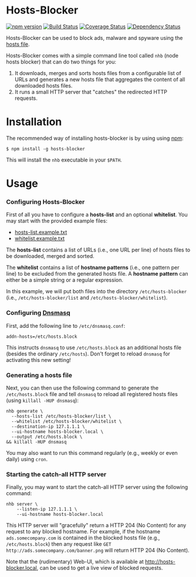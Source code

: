 # Hosts-Blocker 
[![npm version](https://badge.fury.io/js/hosts-blocker.svg)](http://badge.fury.io/js/hosts-blocker)
[![Build Status](https://travis-ci.org/pgaubatz/node-hosts-blocker.svg?branch=master)](https://travis-ci.org/pgaubatz/node-hosts-blocker)
[![Coverage Status](https://coveralls.io/repos/pgaubatz/node-hosts-blocker/badge.svg?branch=master)](https://coveralls.io/r/pgaubatz/node-hosts-blocker?branch=master)
[![Dependency Status](https://david-dm.org/pgaubatz/node-hosts-blocker.svg)](https://david-dm.org/pgaubatz/node-hosts-blocker)

Hosts-Blocker can be used to block ads, malware and spyware using the [hosts file](http://en.wikipedia.org/wiki/Hosts_%28file%29).

Hosts-Blocker comes with a simple command line tool called `nhb` (node hosts blocker) that can do two things for you:

1. It downloads, merges and sorts hosts files from a configurable list of URLs and generates a new hosts file that aggregates the content of all downloaded hosts files. 
2. It runs a small HTTP server that "catches" the redirected HTTP requests.

# Installation
The recommended way of installing hosts-blocker is by using using [npm](http://npmjs.org):

    $ npm install -g hosts-blocker

This will install the `nhb` executable in your `$PATH`.

# Usage

### Configuring Hosts-Blocker

First of all you have to configure a **hosts-list** and an optional **whitelist**.
You may start with the provided example files:

* [hosts-list.example.txt](https://raw.githubusercontent.com/pgaubatz/node-hosts-blocker/master/hosts-list.example.txt)
* [whitelist.example.txt](https://raw.githubusercontent.com/pgaubatz/node-hosts-blocker/master/whitelist.example.txt)

The **hosts-list** contains a list of URLs (i.e., one URL per line) of hosts files to be downloaded, merged and sorted.

The **whitelist** contains a list of **hostname patterns** (i.e., one pattern per line) to be excluded from the generated hosts file. A **hostname pattern** can either be a simple string or a regular expression.

In this example, we will put both files into the directory `/etc/hosts-blocker` (i.e., `/etc/hosts-blocker/list` and `/etc/hosts-blocker/whitelist`).

### Configuring [Dnsmasq](http://www.thekelleys.org.uk/dnsmasq/doc.html)

First, add the following line to `/etc/dnsmasq.conf`:

    addn-hosts=/etc/hosts.block

This instructs `dnsmasq` to use `/etc/hosts.block` as an additional hosts file (besides the ordinary `/etc/hosts`).
Don't forget to reload `dnsmasq` for activating this new setting!

### Generating a hosts file

Next, you can then use the following command to generate the `/etc/hosts.block` file and tell `dnsmasq` to reload all registered hosts files (using `killall -HUP dnsmasq`):

    nhb generate \
      --hosts-list /etc/hosts-blocker/list \
      --whitelist /etc/hosts-blocker/whitelist \
      --destination-ip 127.1.1.1 \
      --ui-hostname hosts-blocker.local \
      --output /etc/hosts.block \
    && killall -HUP dnsmasq

You may also want to run this command regularly (e.g., weekly or even daily) using `cron`.

### Starting the catch-all HTTP server

Finally, you may want to start the catch-all HTTP server using the following command:
    
    nhb server \
        --listen-ip 127.1.1.1 \
        --ui-hostname hosts-blocker.local
    
This HTTP server will "gracefully" return a HTTP 204 (No Content) for any request to any blocked hostname. For example, if the hostname `ads.somecompany.com` is contained in the blocked hosts file (e.g., `/etc/hosts.block`) then any request like `GET http://ads.somecompany.com/banner.png` will return HTTP 204 (No Content).

Note that the (rudimentary) Web-UI, which is available at http://hosts-blocker.local, can be used to get a live view of blocked requests.
